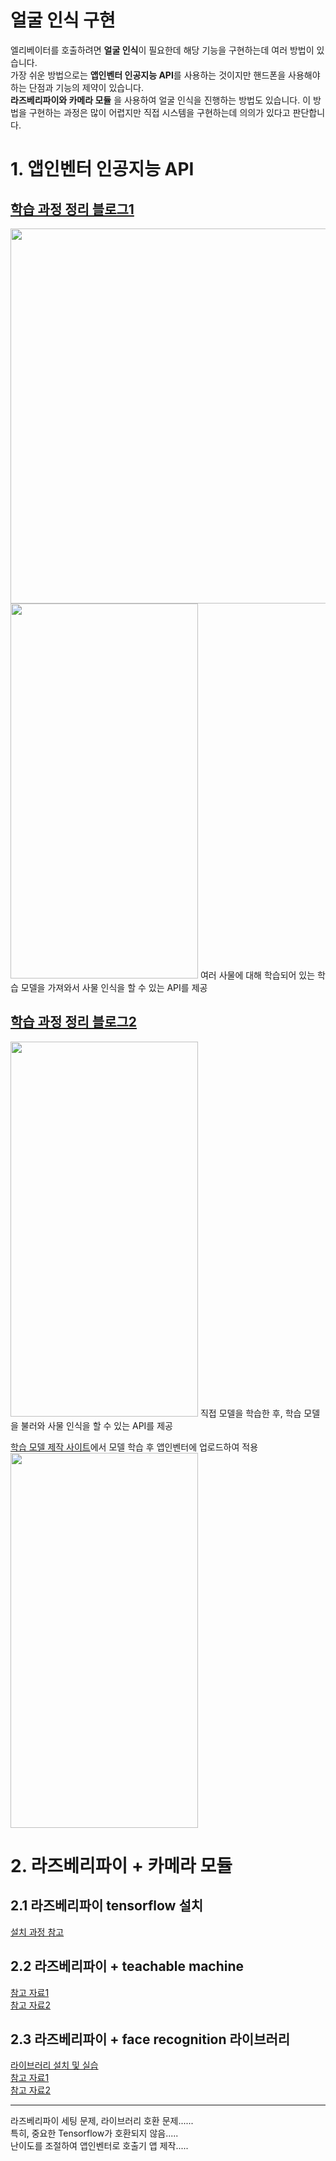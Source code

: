 # 얼굴 인식 구현
엘리베이터를 호출하려면 **얼굴 인식**이 필요한데 해당 기능을 구현하는데 여러 방법이 있습니다.            
가장 쉬운 방법으로는 **앱인벤터 인공지능 API**를 사용하는 것이지만 핸드폰을 사용해야 하는 단점과 기능의 제약이 있습니다.                 
**라즈베리파이와 카메라 모듈** 을 사용하여 얼굴 인식을 진행하는 방법도 있습니다. 이 방법을 구현하는 과정은 많이 어렵지만 직접 시스템을 구현하는데 
의의가 있다고 판단합니다.

# 1. 앱인벤터 인공지능 API
## [학습 과정 정리 블로그1](https://blog.naver.com/goldfox10/222825824708)                              
<img src="https://user-images.githubusercontent.com/81175672/181405923-d2b81445-618f-4300-8f89-06792ec8c055.png"  width="800" height="600"/>       
<img src="https://user-images.githubusercontent.com/81175672/181135996-5dcd48cc-789c-4bff-b275-2429f2ba7653.jpg"  width="300" height="600"/>                     
여러 사물에 대해 학습되어 있는 학습 모델을 가져와서 사물 인식을 할 수 있는 API를 제공        

## [학습 과정 정리 블로그2](https://blog.naver.com/goldfox10/222825899977)               
<img src="https://user-images.githubusercontent.com/81175672/181136211-66810df9-33f1-4f3e-b72f-d7dbc52da5ec.jpg"  width="300" height="600"/>               
직접 모델을 학습한 후, 학습 모델을 불러와 사물 인식을 할 수 있는 API를 제공                     

[학습 모델 제작 사이트](https://classifier.appinventor.mit.edu/oldpic/)에서 모델 학습 후 앱인벤터에 업로드하여 적용
<img src="https://user-images.githubusercontent.com/81175672/181406091-30d0a59a-f842-4329-a0ef-c2d3ec49ede2.png"  width="300" height="600"/>             

# 2. 라즈베리파이 + 카메라 모듈
## 2.1 라즈베리파이 tensorflow 설치
[설치 과정 참고](https://m.blog.naver.com/PostView.naver?blogId=chandong83&logNo=221334936927&proxyReferer=https:%2F%2Fm.search.naver.com%2Fsearch.naver%3Fsm%3Dmtb_hty.top%26where%3Dm%26oquery%3D%25EB%259D%25BC%25EC%25A6%2588%25EB%25B2%25A0%25EB%25A6%25AC%25ED%258C%258C%25EC%259D%25B4%2B%25EB%25B8%2594%25EB%25A3%25A8%25ED%2588%25AC%25EC%258A%25A4%2B%25EB%258F%2599%25EA%25B8%2580%26tqi%3DhXudosqVWeKssOhzNb8ssssssnR-108914%26query%3D%25EB%259D%25BC%25EC%25A6%2588%25EB%25B2%25A0%25EB%25A6%25AC%25ED%258C%258C%25EC%259D%25B4%2B%25ED%2585%2590%25EC%2584%259C%2B%25ED%2594%258C%25EB%25A1%259C%2B)                                         

## 2.2 라즈베리파이 + teachable machine
[참고 자료1](https://ai-creator.tistory.com/26)                        
[참고 자료2](https://doljokilab.tistory.com/27)                             

## 2.3 라즈베리파이 + face recognition 라이브러리
[라이브러리 설치 및 실습](https://ukayzm.github.io/python-face-recognition/)                       
[참고 자료1](https://bskyvision.com/1089)                                  
[참고 자료2](https://www.teknotut.com/en/facial-recognition-with-raspberry-pi-and-opencv/)

***
라즈베리파이 세팅 문제, 라이브러리 호환 문제......                  
특히, 중요한 Tensorflow가 호환되지 않음.....                
난이도를 조절하여 앱인벤터로 호출기 앱 제작.....
